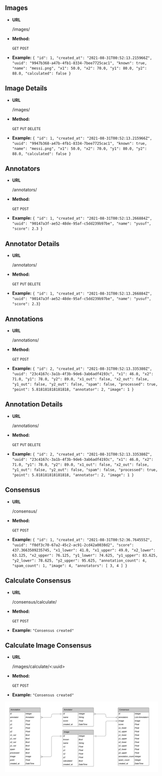 **Images**
----

* **URL**

  /images/

* **Method:**

  `GET` `POST`

* **Example:**
`{
    "id": 1,
    "created_at": "2021-08-31T00:52:13.215966Z",
    "uuid": "9947b368-a47b-4fb1-8334-7bee7725cac1",
    "known": true,
    "name": "messi.png",
    "x1": 50.0,
    "x2": 70.0,
    "y1": 80.0,
    "y2": 88.0,
    "calculated": false
  }`

**Image Details**
----

* **URL**

  /images/<uuid>

* **Method:**

  `GET` `PUT` `DELETE`

* **Example:**
`{
    "id": 1,
    "created_at": "2021-08-31T00:52:13.215966Z",
    "uuid": "9947b368-a47b-4fb1-8334-7bee7725cac1",
    "known": true,
    "name": "messi.png",
    "x1": 50.0,
    "x2": 70.0,
    "y1": 80.0,
    "y2": 88.0,
    "calculated": false
  }`

**Annotators**
----

* **URL**

  /annotators/

* **Method:**

  `GET` `POST`

* **Example:**
`{
    "id": 1,
    "created_at": "2021-08-31T00:52:13.266884Z",
    "uuid": "90147a3f-ae52-48de-95af-c5dd239b97be",
    "name": "yusuf",
    "score": 2.3
  }`

**Annotator Details**
----

* **URL**

  /annotators/<uuid>

* **Method:**

  `GET` `PUT` `DELETE`

* **Example:**
`{
    "id": 1,
    "created_at": "2021-08-31T00:52:13.266884Z",
    "uuid": "90147a3f-ae52-48de-95af-c5dd239b97be",
    "name": "yusuf",
    "score": 2.3}`

**Annotations**
----

* **URL**

  /annotations/

* **Method:**

  `GET` `POST`

* **Example:**
`{
    "id": 2,
    "created_at": "2021-08-31T00:52:13.335380Z",
    "uuid": "23c4167c-3a1b-4f3b-9de6-3ab6adf4193c",
    "x1": 46.0,
    "x2": 71.0,
    "y1": 78.0,
    "y2": 89.0,
    "x1_out": false,
    "x2_out": false,
    "y1_out": false,
    "y2_out": false,
    "spam": false,
    "processed": true,
    "point": 5.818181818181818,
    "annotator": 2,
    "image": 1
  }`

**Annotation Details**
----

* **URL**

  /annotations/<uuid>

* **Method:**

  `GET` `PUT` `DELETE`

* **Example:**
`{
    "id": 2,
    "created_at": "2021-08-31T00:52:13.335380Z",
    "uuid": "23c4167c-3a1b-4f3b-9de6-3ab6adf4193c",
    "x1": 46.0,
    "x2": 71.0,
    "y1": 78.0,
    "y2": 89.0,
    "x1_out": false,
    "x2_out": false,
    "y1_out": false,
    "y2_out": false,
    "spam": false,
    "processed": true,
    "point": 5.818181818181818,
    "annotator": 2,
    "image": 1
  }`

**Consensus**
----

* **URL**

  /consensus/

* **Method:**

  `GET` `POST`

* **Example:**
`{
    "id": 1,
    "created_at": "2021-08-31T00:52:36.764555Z",
    "uuid": "f0df3c70-67a2-45c2-ac91-2cd42a0038d2",
    "score": 437.3663509235745,
    "x1_lower": 41.0,
    "x1_upper": 49.0,
    "x2_lower": 63.125,
    "x2_upper": 76.125,
    "y1_lower": 74.625,
    "y1_upper": 83.625,
    "y2_lower": 78.625,
    "y2_upper": 95.625,
    "annotation_count": 4,
    "spam_count": 1,
    "image": 4,
    "annotators": [
      3,
      4
    ]
  }`

**Calculate Consensus**
----

* **URL**

  /consensus/calculate/

* **Method:**

  `GET` `POST`

* **Example:**
`"Consensus created"`

**Calculate Image Consensus**
----

* **URL**

  /images/calculate/<:uuid>

* **Method:**

  `GET` `POST`

* **Example:**
`"Consensus created"`


![alt text](https://github.com/ethemtunal/consensus_generator/blob/master/tables.png?raw=true)
